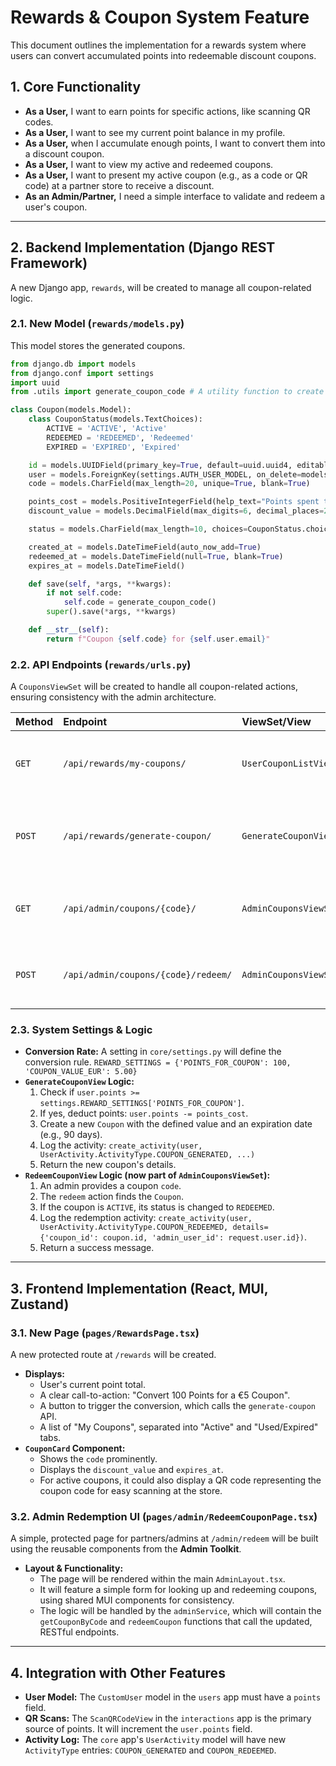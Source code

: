 # Rewards & Coupon System Feature

This document outlines the implementation for a rewards system where users can convert accumulated points into redeemable discount coupons.

## 1. Core Functionality

- **As a User,** I want to earn points for specific actions, like scanning QR codes.
- **As a User,** I want to see my current point balance in my profile.
- **As a User,** when I accumulate enough points, I want to convert them into a discount coupon.
- **As a User,** I want to view my active and redeemed coupons.
- **As a User,** I want to present my active coupon (e.g., as a code or QR code) at a partner store to receive a discount.
- **As an Admin/Partner,** I need a simple interface to validate and redeem a user's coupon.

---

## 2. Backend Implementation (Django REST Framework)

A new Django app, `rewards`, will be created to manage all coupon-related logic.

### 2.1. New Model (`rewards/models.py`)

This model stores the generated coupons.

```python
from django.db import models
from django.conf import settings
import uuid
from .utils import generate_coupon_code # A utility function to create a random code

class Coupon(models.Model):
    class CouponStatus(models.TextChoices):
        ACTIVE = 'ACTIVE', 'Active'
        REDEEMED = 'REDEEMED', 'Redeemed'
        EXPIRED = 'EXPIRED', 'Expired'

    id = models.UUIDField(primary_key=True, default=uuid.uuid4, editable=False)
    user = models.ForeignKey(settings.AUTH_USER_MODEL, on_delete=models.CASCADE, related_name='coupons')
    code = models.CharField(max_length=20, unique=True, blank=True)

    points_cost = models.PositiveIntegerField(help_text="Points spent to generate this coupon.")
    discount_value = models.DecimalField(max_digits=6, decimal_places=2, help_text="The monetary value of the discount.")

    status = models.CharField(max_length=10, choices=CouponStatus.choices, default=CouponStatus.ACTIVE)

    created_at = models.DateTimeField(auto_now_add=True)
    redeemed_at = models.DateTimeField(null=True, blank=True)
    expires_at = models.DateTimeField()

    def save(self, *args, **kwargs):
        if not self.code:
            self.code = generate_coupon_code()
        super().save(*args, **kwargs)

    def __str__(self):
        return f"Coupon {self.code} for {self.user.email}"
```

### 2.2. API Endpoints (`rewards/urls.py`)

A `CouponsViewSet` will be created to handle all coupon-related actions, ensuring consistency with the admin architecture.

| Method | Endpoint                            | ViewSet/View          | Action     | Name                  | Description                                    |
| :----- | :---------------------------------- | :-------------------- | :--------- | :-------------------- | :--------------------------------------------- |
| `GET`  | `/api/rewards/my-coupons/`          | `UserCouponListView`  | -          | `list-user-coupons`   | Lists all coupons for the logged-in user.      |
| `POST` | `/api/rewards/generate-coupon/`     | `GenerateCouponView`  | -          | `generate-coupon`     | User spends points to create a new coupon.     |
| `GET`  | `/api/admin/coupons/{code}/`        | `AdminCouponsViewSet` | `retrieve` | `admin-lookup-coupon` | **Admin Only.** Looks up a coupon by its code. |
| `POST` | `/api/admin/coupons/{code}/redeem/` | `AdminCouponsViewSet` | `redeem`   | `admin-redeem-coupon` | **Admin Only.** Marks a coupon as redeemed.    |

### 2.3. System Settings & Logic

- **Conversion Rate:** A setting in `core/settings.py` will define the conversion rule.
  `REWARD_SETTINGS = {'POINTS_FOR_COUPON': 100, 'COUPON_VALUE_EUR': 5.00}`
- **`GenerateCouponView` Logic:**
  1.  Check if `user.points >= settings.REWARD_SETTINGS['POINTS_FOR_COUPON']`.
  2.  If yes, deduct points: `user.points -= points_cost`.
  3.  Create a new `Coupon` with the defined value and an expiration date (e.g., 90 days).
  4.  Log the activity: `create_activity(user, UserActivity.ActivityType.COUPON_GENERATED, ...)`
  5.  Return the new coupon's details.
- **`RedeemCouponView` Logic (now part of `AdminCouponsViewSet`):**
  1.  An admin provides a coupon `code`.
  2.  The `redeem` action finds the `Coupon`.
  3.  If the coupon is `ACTIVE`, its status is changed to `REDEEMED`.
  4.  Log the redemption activity: `create_activity(user, UserActivity.ActivityType.COUPON_REDEEMED, details={'coupon_id': coupon.id, 'admin_user_id': request.user.id})`.
  5.  Return a success message.

---

## 3. Frontend Implementation (React, MUI, Zustand)

### 3.1. New Page (`pages/RewardsPage.tsx`)

A new protected route at `/rewards` will be created.

- **Displays:**
  - User's current point total.
  - A clear call-to-action: "Convert 100 Points for a €5 Coupon".
  - A button to trigger the conversion, which calls the `generate-coupon` API.
  - A list of "My Coupons", separated into "Active" and "Used/Expired" tabs.
- **`CouponCard` Component:**
  - Shows the `code` prominently.
  - Displays the `discount_value` and `expires_at`.
  - For active coupons, it could also display a QR code representing the coupon code for easy scanning at the store.

### 3.2. Admin Redemption UI (`pages/admin/RedeemCouponPage.tsx`)

A simple, protected page for partners/admins at `/admin/redeem` will be built using the reusable components from the **Admin Toolkit**.

- **Layout & Functionality:**
  - The page will be rendered within the main `AdminLayout.tsx`.
  - It will feature a simple form for looking up and redeeming coupons, using shared MUI components for consistency.
  - The logic will be handled by the `adminService`, which will contain the `getCouponByCode` and `redeemCoupon` functions that call the updated, RESTful endpoints.

---

## 4. Integration with Other Features

- **User Model:** The `CustomUser` model in the `users` app must have a `points` field.
- **QR Scans:** The `ScanQRCodeView` in the `interactions` app is the primary source of points. It will increment the `user.points` field.
- **Activity Log:** The `core` app's `UserActivity` model will have new `ActivityType` entries: `COUPON_GENERATED` and `COUPON_REDEEMED`.
